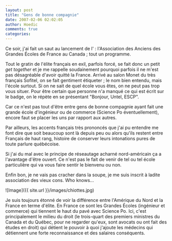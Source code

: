 ```yaml
---
layout: post
title: "Gens de bonne compagnie"
date: 2007-02-06 02:02:05
author: Hoedic
comments: true
categories: 
---
```



Ce soir, j'ai fait un saut au lancement de l' : l'Association des Anciens des Grandes Écoles de France au Canada ; tout un programme.

Tout le gratin de l'élite français en exil, parfois forcé, se fait donc un petit *get together* et je me rappelle soudainement pourquoi parfois il ne m'est pas désagréable d'avoir quitté la France. Arrivé au salon Monet du très français Sofitel, on se fait gentiment étiqueter ; le nom bien entendu, mais l'école surtout. Si on ne sait de quel école vous êtes, on ne peut pas trop vous situer. Pour être certain que personne n'a manqué ce qui est écrit sur le badge, on le répète en se présentant "Bonjour, Untel, ESCP".

Car ce n'est pas tout d'être entre gens de bonne compagnie ayant fait une grande école d'ingénieur ou de commerce (Science Po éventuellement), encore faut se placer les uns par rapport aux autres.

Par ailleurs, les accents français très prononcés que j'ai pu entendre me font dire que soit beaucoup sont là depuis peu ou alors qu'ils restent entre Français de haut rang, histoire de conserver leurs intonations pures de toute parlure québécoise.

Si j'ai du mal avec le principe de réseautage acharné nord-américain ça a l'avantage d'être ouvert. Ce n'est pas le fait de venir de tel ou tel école particulière qui va vous faire sentir le bienvenu ou non.

Enfin bon, je ne vais pas cracher dans la soupe, je me suis inscrit à ladite association des vieux cons. Who knows...

![Image]({{ site.url }}/images/chiottes.jpg)


Je suis toujours étonné de voir la différence entre l'Amérique du Nord et la France en terme d'élite. En France ce sont les Grandes Écoles (ingénieur et commerce) qui tiennent le haut du pavé avec Science Po. Ici, c'est principalement le milieu du droit (le trois-quart des premiers ministres du Canada et du Québec, pour ne regarder qu'eux, sont avocats ou ont fait des études en droit) qui détient le pouvoir à quoi j'ajoute les médecins qui détiennent une forte reconnaissance et des salaires conséquents.